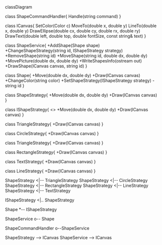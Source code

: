 classDiagram

class ShapeCommandHandler{
Handle(string command)
}

class ICanvas{
SetColor(Color c)
MoveTo(double x, double y)
LineTo(double x, double y)
DrawEllipse(double cx, double cy, double rx, double ry)
DrawText(double left, double top, double fontSize, const string& text)
}

class ShapeService{
+AddShape(Shape shape)
+ChangeShapeStrategy(string id, IShapeStrategy strategy)
+RemoveShape(string id)
+MoveShape(string id, double dx, double dy)
+MovePicture(double dx, double dy)
+WriteShapesInfo(ostream out)
+DrawShape(ICanvas canvas, string id)
}

class Shape{
+Move(double dx, double dy)
+Draw(ICanvas canvas)
+ChangeColor(string color)
+SetShapeStrategy(IShapeStrategy strategy)
-string id
}

class ShapeStrategy{
+Move(double dx, double dy)
+Draw(ICanvas canvas)
}

class IShapeStrategy{
<<interface>>
+Move(double dx, double dy)
+Draw(ICanvas canvas)
}

class TriangleStrategy{
+Draw(ICanvas canvas)
}


class CircleStrategy{
+Draw(ICanvas canvas)
}

class TriangleStrategy{
+Draw(ICanvas canvas)
}

class RectangleStrategy{
+Draw(ICanvas canvas)
}

class TextStrategy{
+Draw(ICanvas canvas)
}

class LineStrategy{
+Draw(ICanvas canvas)
}


ShapeStrategy <|-- TriangleStrategy
ShapeStrategy <|-- CircleStrategy
ShapeStrategy <|-- RectangleStrategy
ShapeStrategy <|-- LineStrategy
ShapeStrategy <|-- TextStrategy

IShapeStrategy <|.. ShapeStrategy

Shape *-- IShapeStrategy

ShapeService o-- Shape

ShapeCommandHandler o--ShapeService

ShapeStrategy --> ICanvas
ShapeService --> ICanvas
